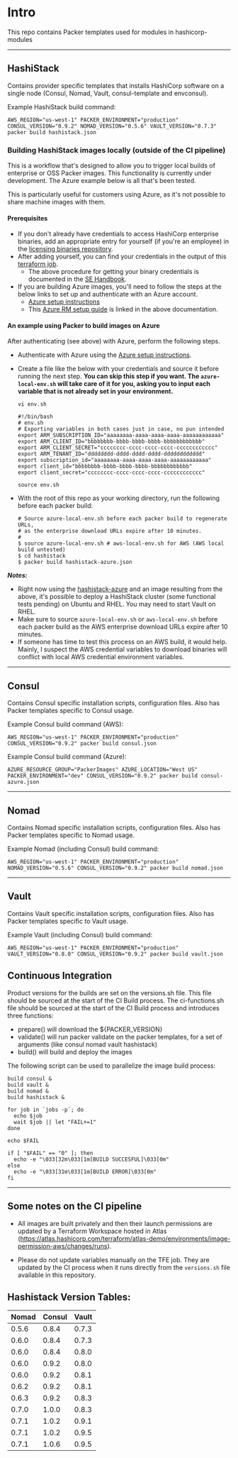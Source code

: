 # Intro
This repo contains Packer templates used for modules in hashicorp-modules

---

## HashiStack
Contains provider specific templates that installs HashiCorp software on a single node (Consul, Nomad, Vault, consul-template and envconsul).

Example HashiStack build command:

```
AWS_REGION="us-west-1" PACKER_ENVIRONMENT="production" CONSUL_VERSION="0.9.2" NOMAD_VERSION="0.5.6" VAULT_VERSION="0.7.3" packer build hashistack.json
```

### Building HashiStack images locally (outside of the CI pipeline)
This is a workflow that's designed to allow you to trigger local builds of enterprise or OSS Packer images. This functionality is currently under development. The Azure example below is all that's been tested.

This is particularly useful for customers using Azure, as it's not possible to share machine images with them.

#### Prerequisites
- If you don't already have credentials to access HashiCorp enterprise binaries, add an appropriate entry for yourself (if you're an employee) in the [licensing binaries repository](https://github.com/hashicorp/licensing-binaries).
- After adding yourself, you can find your credentials in the output of this [terraform job](https://tfe.hashicorp.engineering/terraform/licensing/environments/binaries/changes/runs).
  - The above procedure for getting your binary credentials is documented in the [SE Handbook](https://docs.google.com/document/d/1lRYgJMIGejYbaxTpZmc3hnbj7aWRg7dFXCN3_x87mYQ/edit#heading=h.6blw4fxx8vz1).
- If you are building Azure images, you'll need to follow the steps at the below links to set up and authenticate with an Azure account.
  - [Azure setup instructions](https://github.com/tdsacilowski/azure-consul/blob/master/README.md#deployment-prerequisites)
  - This [Azure RM setup guide](https://www.terraform.io/docs/providers/azurerm/index.html) is linked in the above documentation.

#### An example using Packer to build images on Azure
After authenticating (see above) with Azure, perform the following steps.

- Authenticate with Azure using the [Azure setup instructions](https://github.com/tdsacilowski/azure-consul/blob/master/README.md#deployment-prerequisites).
- Create a file like the below with your credentials and source it before running the next step.
  **You can skip this step if you want. The `azure-local-env.sh` will take care of it for you, asking you to input each variable that is not already set in your environment.**

  ```
  vi env.sh
  ```

  ```
  #!/bin/bash
  # env.sh
  # Exporting variables in both cases just in case, no pun intended
  export ARM_SUBSCRIPTION_ID="aaaaaaaa-aaaa-aaaa-aaaa-aaaaaaaaaaaa"
  export ARM_CLIENT_ID="bbbbbbbb-bbbb-bbbb-bbbb-bbbbbbbbbbbb"
  export ARM_CLIENT_SECRET="cccccccc-cccc-cccc-cccc-cccccccccccc"
  export ARM_TENANT_ID="dddddddd-dddd-dddd-dddd-dddddddddddd"
  export subscription_id="aaaaaaaa-aaaa-aaaa-aaaa-aaaaaaaaaaaa"
  export client_id="bbbbbbbb-bbbb-bbbb-bbbb-bbbbbbbbbbbb"
  export client_secret="cccccccc-cccc-cccc-cccc-cccccccccccc"
  ```

  ```
  source env.sh
  ```


- With the root of this repo as your working directory, run the following before each packer build:
  ```
  # Source azure-local-env.sh before each packer build to regenerate URLs,
  # as the enterprise download URLs expire after 10 minutes.
  #
  $ source azure-local-env.sh # aws-local-env.sh for AWS (AWS local build untested)
  $ cd hashistack
  $ packer build hashistack-azure.json
  ```

***Notes:***
- Right now using the [hashistack-azure](https://github.com/hashicorp-guides/hashistack/tree/chad_hashistack_azure/terraform-azure) and an image resulting from the above, it's possible to deploy a HashiStack cluster (some functional tests pending) on Ubuntu and RHEL. You may need to start Vault on RHEL.
- Make sure to source `azure-local-env.sh` or `aws-local-env.sh` before each packer build as the AWS enterprise download URLs expire after 10 minutes.
- If someone has time to test this process on an AWS build, it would help. Mainly, I suspect the AWS credential variables to download binaries will conflict with local AWS credential environment variables.

---

## Consul
Contains Consul specific installation scripts, configuration files.  Also has Packer templates specific to Consul usage.

Example Consul build command (AWS):

```
AWS_REGION="us-west-1" PACKER_ENVIRONMENT="production" CONSUL_VERSION="0.9.2" packer build consul.json
```

Example Consul build command (Azure):

```
AZURE_RESOURCE_GROUP="PackerImages" AZURE_LOCATION="West US" PACKER_ENVIRONMENT="dev" CONSUL_VERSION="0.9.2" packer build consul-azure.json
```

---

## Nomad
Contains Nomad specific installation scripts, configuration files.  Also has Packer templates specific to Nomad usage.


Example Nomad (including Consul) build command:

```
AWS_REGION="us-west-1" PACKER_ENVIRONMENT="production" NOMAD_VERSION="0.5.6" CONSUL_VERSION="0.9.2" packer build nomad.json
```

---

## Vault
Contains Vault specific installation scripts, configuration files.  Also has Packer templates specific to Vault usage.

Example Vault (including Consul) build command:

```
AWS_REGION="us-west-1" PACKER_ENVIRONMENT="production" VAULT_VERSION="0.8.0" CONSUL_VERSION="0.9.2" packer build vault.json
```

## Continuous Integration
Product versions for the builds are set on the versions.sh file. This file should be sourced at the start of the CI Build process.
The ci-functions.sh file should be sourced at the start of the CI Build process and introduces three functions:
- prepare() will download the ${PACKER_VERSION}
- validate() will run packer validate on the packer templates, for a set of arguments (like consul nomad vault hashistack)
- build() will build and deploy the images

The following script can be used to parallelize the image build process:

```
build consul &
build vault &
build nomad &
build hashistack &

for job in `jobs -p`; do
  echo $job
  wait $job || let "FAIL+=1"
done

echo $FAIL

if [ "$FAIL" == "0" ]; then
  echo -e "\033[32m\033[1m[BUILD SUCCESFUL]\033[0m"
else
  echo -e "\033[31m\033[1m[BUILD ERROR]\033[0m"
fi
```

---

## Some notes on the CI pipeline

- All images are built privately and then their launch permissions are updated by a Terraform Workspace hosted in Atlas (https://atlas.hashicorp.com/terraform/atlas-demo/environments/image-permission-aws/changes/runs).

- Please do not update variables manually on the TFE job. They are updated by the CI process when it runs directly from the `versions.sh` file available in this repository.

## Hashistack Version Tables:

| Nomad | Consul | Vault |
|-------|--------|-------|
| 0.5.6 | 0.8.4  | 0.7.3 |
| 0.6.0 | 0.8.4  | 0.7.3 |
| 0.6.0 | 0.8.4  | 0.8.0 |
| 0.6.0 | 0.9.2  | 0.8.0 |
| 0.6.0 | 0.9.2  | 0.8.1 |
| 0.6.2 | 0.9.2  | 0.8.1 |
| 0.6.3 | 0.9.2  | 0.8.3 |
| 0.7.0 | 1.0.0  | 0.8.3 |
| 0.7.1 | 1.0.2  | 0.9.1 |
| 0.7.1 | 1.0.2  | 0.9.5 |
| 0.7.1 | 1.0.6  | 0.9.5 |
